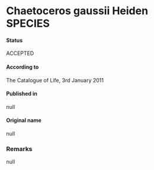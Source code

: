 Chaetoceros gaussii Heiden SPECIES
=======

#### Status
ACCEPTED

#### According to
The Catalogue of Life, 3rd January 2011

#### Published in
null

#### Original name
null

### Remarks
null